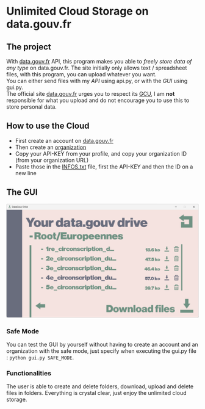 # Unlimited Cloud Storage on data.gouv.fr 
## The project
With [data.gouv.fr](https://www.data.gouv.fr/) API, this program makes you able to _freely store data of any type_ on data.gouv.fr. The site initially only allows text / spreadsheet files, with this program, you can upload whatever you want.  
You can either send files with my _API_ using api.py, or with the _GUI_ using gui.py.  
The official site [data.gouv.fr](https://www.data.gouv.fr/) urges you to respect its [GCU](https://www.data.gouv.fr/fr/terms/), I am **not** responsible for what you upload and do not encourage you to use this to store personal data.  
 
## How to use the Cloud 
+ First create an account on [data.gouv.fr](https://www.data.gouv.fr/) 
+ Then create an [organization](https://doc.data.gouv.fr/organisations/creer-une-organisation/)
+ Copy your API-KEY from your profile, and copy your organization ID (from your organization URL)
+ Paste those in the [INFOS.txt](INFOS.txt) file, first the API-KEY and then the ID on a new line

## The GUI
![Illustration of the GUI](https://github.com/EwannAnacombesque/cloud-data.gouv/blob/main/Illustration/illustration_files.png)
### Safe Mode
You can test the GUI by yourself without having to create an account and an organization with the safe mode, just specify when executing the gui.py file : `python gui.py SAFE_MODE`.
### Functionalities
The user is able to create and delete folders, download, upload and delete files in folders.
Everything is crystal clear, just enjoy the unlimited cloud storage.
